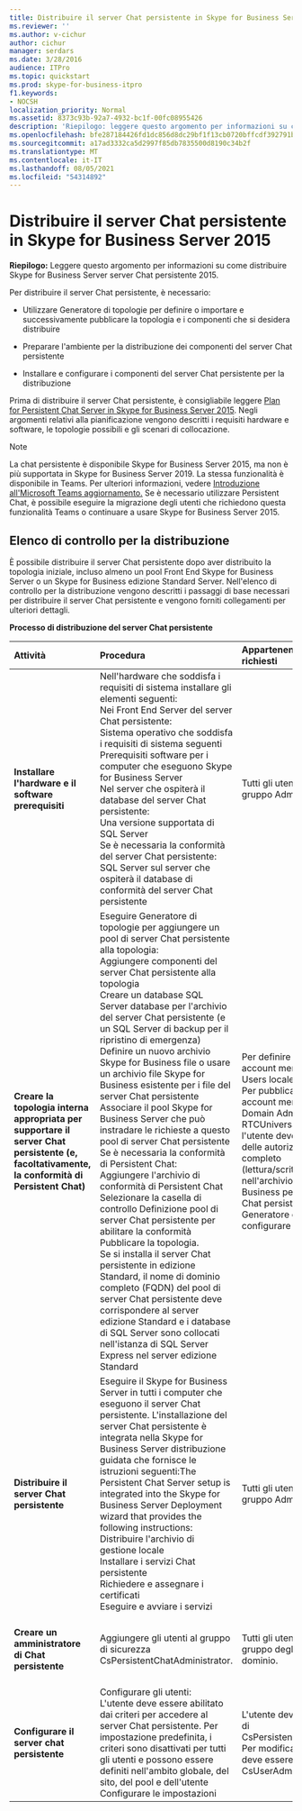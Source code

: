 ```yaml
---
title: Distribuire il server Chat persistente in Skype for Business Server 2015
ms.reviewer: ''
ms.author: v-cichur
author: cichur
manager: serdars
ms.date: 3/28/2016
audience: ITPro
ms.topic: quickstart
ms.prod: skype-for-business-itpro
f1.keywords:
- NOCSH
localization_priority: Normal
ms.assetid: 8373c93b-92a7-4932-bc1f-00fc08955426
description: 'Riepilogo: leggere questo argomento per informazioni su come distribuire Skype for Business Server server Chat persistente 2015.'
ms.openlocfilehash: bfe287184426fd1dc856d8dc29bf1f13cb0720bffcdf392791bb75b9813b383e
ms.sourcegitcommit: a17ad3332ca5d2997f85db7835500d8190c34b2f
ms.translationtype: MT
ms.contentlocale: it-IT
ms.lasthandoff: 08/05/2021
ms.locfileid: "54314892"
---
```

# <a name="deploy-persistent-chat-server-in-skype-for-business-server-2015"></a>Distribuire il server Chat persistente in Skype for Business Server 2015
 
**Riepilogo:** Leggere questo argomento per informazioni su come distribuire Skype for Business Server server Chat persistente 2015.
  
Per distribuire il server Chat persistente, è necessario: 
  
- Utilizzare Generatore di topologie per definire o importare e successivamente pubblicare la topologia e i componenti che si desidera distribuire
    
- Preparare l'ambiente per la distribuzione dei componenti del server Chat persistente
    
- Installare e configurare i componenti del server Chat persistente per la distribuzione
    
Prima di distribuire il server Chat persistente, è consigliabile leggere [Plan for Persistent Chat Server in Skype for Business Server 2015](../../plan-your-deployment/persistent-chat-server/persistent-chat-server.md). Negli argomenti relativi alla pianificazione vengono descritti i requisiti hardware e software, le topologie possibili e gli scenari di collocazione. 
  
> [!NOTE] 
> La chat persistente è disponibile Skype for Business Server 2015, ma non è più supportata in Skype for Business Server 2019. La stessa funzionalità è disponibile in Teams. Per ulteriori informazioni, vedere [Introduzione all'Microsoft Teams aggiornamento.](/microsoftteams/upgrade-start-here) Se è necessario utilizzare Persistent Chat, è possibile eseguire la migrazione degli utenti che richiedono questa funzionalità Teams o continuare a usare Skype for Business Server 2015. 

## <a name="deployment-checklist"></a>Elenco di controllo per la distribuzione

È possibile distribuire il server Chat persistente dopo aver distribuito la topologia iniziale, incluso almeno un pool Front End Skype for Business Server o un Skype for Business edizione Standard Server. Nell'elenco di controllo per la distribuzione vengono descritti i passaggi di base necessari per distribuire il server Chat persistente e vengono forniti collegamenti per ulteriori dettagli.
  
**Processo di distribuzione del server Chat persistente**

|**Attività**|**Procedura**|**Appartenenze a gruppi e ruoli richiesti**|**Argomenti correlati**|
|:-----|:-----|:-----|:-----|
|**Installare l'hardware e il software prerequisiti** <br/> | Nell'hardware che soddisfa i requisiti di sistema installare gli elementi seguenti: <br/>  Nei Front End Server del server Chat persistente: <br/>  Sistema operativo che soddisfa i requisiti di sistema seguenti <br/>  Prerequisiti software per i computer che eseguono Skype for Business Server <br/>  Nel server che ospiterà il database del server Chat persistente: <br/>  Una versione supportata di SQL Server <br/>  Se è necessaria la conformità del server Chat persistente: <br/>  SQL Server sul server che ospiterà il database di conformità del server Chat persistente <br/> |Tutti gli utenti membri del gruppo Administrators locale.  <br/> |[Requisiti del server per Skype for Business Server 2015](../../plan-your-deployment/requirements-for-your-environment/server-requirements.md) <br/> [Requisiti ambientali per Skype for Business Server 2015](../../plan-your-deployment/requirements-for-your-environment/environmental-requirements.md) <br/> [Requisiti hardware e software per il server Chat persistente in Skype for Business Server 2015](../../plan-your-deployment/persistent-chat-server/hardware-and-software-requirements.md) <br/> |
|**Creare la topologia interna appropriata per supportare il server Chat persistente (e, facoltativamente, la conformità di Persistent Chat)** <br/> | Eseguire Generatore di topologie per aggiungere un pool di server Chat persistente alla topologia: <br/>  Aggiungere componenti del server Chat persistente alla topologia <br/>  Creare un database SQL Server database per l'archivio del server Chat persistente (e un SQL Server di backup per il ripristino di emergenza) <br/>  Definire un nuovo archivio Skype for Business file o usare un archivio file Skype for Business esistente per i file del server Chat persistente <br/>  Associare il pool Skype for Business Server che può instradare le richieste a questo pool di server Chat persistente <br/>  Se è necessaria la conformità di Persistent Chat: <br/>  Aggiungere l'archivio di conformità di Persistent Chat <br/>  Selezionare la casella di controllo Definizione pool di server Chat persistente per abilitare la conformità <br/>  Pubblicare la topologia. <br/>  Se si installa il server Chat persistente in edizione Standard, il nome di dominio completo (FQDN) del pool di server Chat persistente deve corrispondere al server edizione Standard e i database di SQL Server sono collocati nell'istanza di SQL Server Express nel server edizione Standard <br/> |Per definire una topologia, un account membro del gruppo Users locale.  <br/> Per pubblicare la topologia, un account membro del gruppo Domain Admins e del gruppo RTCUniversalServerAdmins e l'utente deve disporre anche delle autorizzazioni di controllo completo (lettura/scrittura/modifica) nell'archivio file di Skype for Business per i file del server Chat persistente (in modo che Generatore di topologie possa configurare i DACL necessari).  <br/> |[Creare e pubblicare una nuova topologia in Skype for Business Server 2015](../../deploy/install/create-and-publish-new-topology.md) <br/> [Aggiungere un server Chat persistente alla topologia Skype for Business Server 2015](add-persistent-chat-server.md) <br/> |
|**Distribuire il server Chat persistente** <br/> | Eseguire il Skype for Business Server in tutti i computer che eseguono il server Chat persistente. L'installazione del server Chat persistente è integrata nella Skype for Business Server distribuzione guidata che fornisce le istruzioni seguenti:The Persistent Chat Server setup is integrated into the Skype for Business Server Deployment wizard that provides the following instructions: <br/>  Distribuire l'archivio di gestione locale <br/>  Installare i servizi Chat persistente <br/>  Richiedere e assegnare i certificati <br/>  Eseguire e avviare i servizi <br/> |Tutti gli utenti membri del gruppo Administrators locale.  <br/> |[Distribuire il server Chat persistente in Skype for Business Server 2015](deploy-persistent-chat-server.md) <br/> |
|**Creare un amministratore di Chat persistente** <br/> |Aggiungere gli utenti al gruppo di sicurezza CsPersistentChatAdministrator.  <br/> |Tutti gli utenti membri del gruppo degli amministratori di dominio.  <br/> |[Creare un amministratore di Persistent Chat in Skype for Business Server 2015](create-a-persistent-chat-administrator.md) <br/> |
|**Configurare il server chat persistente** <br/> | Configurare gli utenti: <br/>  L'utente deve essere abilitato dai criteri per accedere al server Chat persistente. Per impostazione predefinita, i criteri sono disattivati per tutti gli utenti e possono essere definiti nell'ambito globale, del sito, del pool e dell'utente <br/>  Configurare le impostazioni <br/> |L'utente deve essere membro di CsPersistentChatAdministrator. Per modificare i criteri, l'utente deve essere almeno membro di CsUserAdministrator.  <br/> |[Gestire il server Chat persistente Skype for Business Server 2015](../../manage/persistent-chat/persistent-chat.md) <br/> |
   

